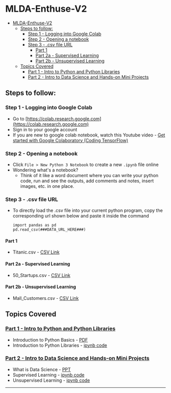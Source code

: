 # MLDA-Enthuse-V2

<!-- TOC depthFrom:1 depthTo:6 withLinks:1 updateOnSave:1 orderedList:0 -->

- [MLDA-Enthuse-V2](#mlda-enthuse-v2)
	- [Steps to follow:](#steps-to-follow)
		- [Step 1 - Logging into Google Colab](#step-1-logging-into-google-colab)
		- [Step 2 - Opening a notebook](#step-2-opening-a-notebook)
		- [Step 3 - .csv file URL](#step-3-csv-file-url)
			- [Part 1](#part-1)
			- [Part 2a - Supervised Learning](#part-2a-supervised-learning)
			- [Part 2b - Unsupervised Learning](#part-2b-unsupervised-learning)
	- [Topics Covered](#topics-covered)
		- [Part 1 - Intro to Python and Python Libraries](https://github.com/prasanth-ntu/MLDA-Enthuse-V2/tree/master/Part%201%20-%20Intro%20to%20Python%20and%20Python%20Libraries)
		- [Part 2 - Intro to Data Science and Hands-on Mini Projects](https://github.com/prasanth-ntu/MLDA-Enthuse-V2/tree/master/Part%202%20-%20Intro%20to%20Data%20Science%20and%20Hands-on%20Mini%20Projects)

<!-- /TOC -->
## Steps to follow:
### Step 1 - Logging into Google Colab

- Go to [https://colab.research.google.com](https://colab.research.google.com)
- Sign in to your google account
- If you are new to google colab notebook, watch this Youtube video -  [Get started with Google Colaboratory (Coding TensorFlow)](https://youtu.be/inN8seMm7UI)

### Step 2 - Opening a notebook
- Click `File > New Python 3 Notebook` to create a new `.ipynb` file online
- Wondering what's a notebook?
    - Think of it like a word document where you can write your python code, run and see the outputs, add comments and notes, insert images, etc. in one place.

### Step 3 - .csv file URL
- To directly load the .csv file into your current python program, copy the corresponding url shown below and paste it inside the command
    ```
    import pandas as pd
    pd.read_csv(###DATA_URL_HERE###)
    ```


#### Part 1
- Titanic.csv - [CSV Link](https://raw.githubusercontent.com/prasanth-ntu/MLDA-Enthuse-V2/master/Part%201%20-%20Intro%20to%20Python%20and%20Python%20Libraries/data/Titanic.csv)

#### Part 2a - Supervised Learning
- 50_Startups.csv - [CSV Link](https://raw.githubusercontent.com/prasanth-ntu/MLDA-Enthuse-V2/master/Part%202%20-%20Intro%20to%20Data%20Science%20and%20Hands-on%20Mini%20Projects/Supervised%20Learning/50_Startups.csv)

#### Part 2b - Unsupervised Learning  
- Mall_Customers.csv - [CSV Link](https://raw.githubusercontent.com/prasanth-ntu/MLDA-Enthuse-V2/master/Part%202%20-%20Intro%20to%20Data%20Science%20and%20Hands-on%20Mini%20Projects/Unsupervised%20Learning/Mall_Customers.csv)


## Topics Covered
### [Part 1 - Intro to Python and Python Libraries](https://github.com/prasanth-ntu/MLDA-Enthuse-V2/tree/master/Part%201%20-%20Intro%20to%20Python%20and%20Python%20Libraries)
- Introduction to Python Basics - [PDF](https://github.com/prasanth-ntu/MLDA-Enthuse-V2/blob/master/Part%201%20-%20Intro%20to%20Python%20and%20Python%20Libraries/Basic%20python_MLDA.pdf)
- Introduction to Python Libraries - [ipynb code](https://github.com/prasanth-ntu/MLDA-Enthuse-V2/blob/master/Part%201%20-%20Intro%20to%20Python%20and%20Python%20Libraries/Introduction%20to%20Python%20Libraries.ipynb)

### [Part 2 - Intro to Data Science and Hands-on Mini Projects](https://github.com/prasanth-ntu/MLDA-Enthuse-V2/tree/master/Part%202%20-%20Intro%20to%20Data%20Science%20and%20Hands-on%20Mini%20Projects)
- What is Data Science - [PPT](https://github.com/prasanth-ntu/MLDA-Enthuse-V2/blob/master/Part%202%20-%20Intro%20to%20Data%20Science%20and%20Hands-on%20Mini%20Projects/What%20is%20Data%20Science.pptx)
- Supervised Learning - [ipynb code](https://github.com/prasanth-ntu/MLDA-Enthuse-V2/blob/master/Part%202%20-%20Intro%20to%20Data%20Science%20and%20Hands-on%20Mini%20Projects/Supervised%20Learning/regression_Raman.ipynb)
- Unsupervised Learning -  [ipynb code](https://github.com/prasanth-ntu/MLDA-Enthuse-V2/blob/master/Part%202%20-%20Intro%20to%20Data%20Science%20and%20Hands-on%20Mini%20Projects/Unsupervised%20Learning/kmeans_Raman.ipynb)

-----
